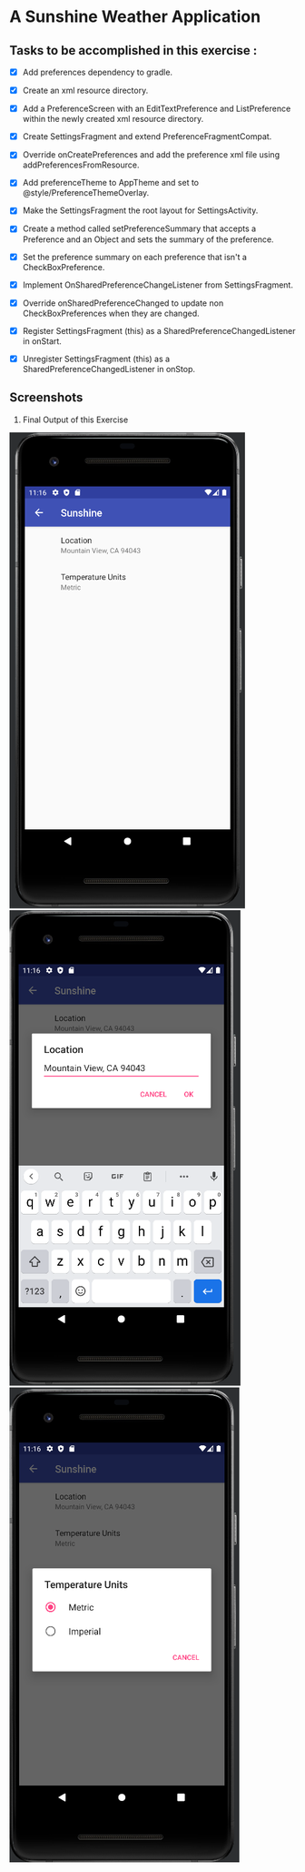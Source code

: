 # A Sunshine Weather Application

## Tasks to be accomplished in this exercise :
- [x] Add preferences dependency to gradle.
- [x] Create an xml resource directory.
- [x] Add a PreferenceScreen with an EditTextPreference and ListPreference within the newly created xml resource directory.
- [x] Create SettingsFragment and extend PreferenceFragmentCompat.
- [x] Override onCreatePreferences and add the preference xml file using addPreferencesFromResource.
- [x] Add preferenceTheme to AppTheme and set to @style/PreferenceThemeOverlay.
- [x] Make the SettingsFragment the root layout for SettingsActivity.
- [x] Create a method called setPreferenceSummary that accepts a Preference and an Object and sets the summary of the preference.
- [x] Set the preference summary on each preference that isn't a CheckBoxPreference.
- [x] Implement OnSharedPreferenceChangeListener from SettingsFragment.
- [x] Override onSharedPreferenceChanged to update non CheckBoxPreferences when they are changed.
- [x] Register SettingsFragment (this) as a SharedPreferenceChangedListener in onStart.
- [x] Unregister SettingsFragment (this) as a SharedPreferenceChangedListener in onStop.



## Screenshots
1. Final Output of this Exercise

![img1](https://github.com/kuluruvineeth/Sunshine/blob/6.2-SettingsFragment/Screenshots/img.png)
![img2](https://github.com/kuluruvineeth/Sunshine/blob/6.2-SettingsFragment/Screenshots/img_1.png)
![img3](https://github.com/kuluruvineeth/Sunshine/blob/6.2-SettingsFragment/Screenshots/img_2.png)